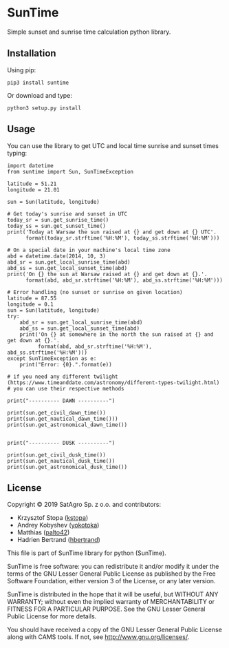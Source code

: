 # SunTime
Simple sunset and sunrise time calculation python library.

## Installation

Using pip:

    pip3 install suntime
    
Or download and type:

    python3 setup.py install

## Usage

You can use the library to get UTC and local time sunrise and sunset times typing:

```python3
import datetime
from suntime import Sun, SunTimeException

latitude = 51.21
longitude = 21.01

sun = Sun(latitude, longitude)

# Get today's sunrise and sunset in UTC
today_sr = sun.get_sunrise_time()
today_ss = sun.get_sunset_time()
print('Today at Warsaw the sun raised at {} and get down at {} UTC'.
      format(today_sr.strftime('%H:%M'), today_ss.strftime('%H:%M')))

# On a special date in your machine's local time zone
abd = datetime.date(2014, 10, 3)
abd_sr = sun.get_local_sunrise_time(abd)
abd_ss = sun.get_local_sunset_time(abd)
print('On {} the sun at Warsaw raised at {} and get down at {}.'.
      format(abd, abd_sr.strftime('%H:%M'), abd_ss.strftime('%H:%M')))

# Error handling (no sunset or sunrise on given location)
latitude = 87.55
longitude = 0.1
sun = Sun(latitude, longitude)
try:
    abd_sr = sun.get_local_sunrise_time(abd)
    abd_ss = sun.get_local_sunset_time(abd)
    print('On {} at somewhere in the north the sun raised at {} and get down at {}.'.
          format(abd, abd_sr.strftime('%H:%M'), abd_ss.strftime('%H:%M')))
except SunTimeException as e:
    print("Error: {0}.".format(e))

# if you need any different twilight (https://www.timeanddate.com/astronomy/different-types-twilight.html)
# you can use their respective methods
 
print("---------- DAWN ----------")

print(sun.get_civil_dawn_time())
print(sun.get_nautical_dawn_time()))
print(sun.get_astronomical_dawn_time())


print("---------- DUSK ----------")

print(sun.get_civil_dusk_time())
print(sun.get_nautical_dusk_time())
print(sun.get_astronomical_dusk_time())
```

## License

Copyright © 2019 SatAgro Sp. z o.o. and contributors:

* Krzysztof Stopa ([kstopa](https://github.com/kstopa))
* Andrey Kobyshev ([yokotoka](https://github.com/yokotoka))
* Matthias ([palto42](https://github.com/plato42))
* Hadrien Bertrand ([hbertrand](https://github.com/hbertrand))


This file is part of SunTime library for python (SunTime).

SunTime is free software: you can redistribute it and/or modify it under the terms of the GNU Lesser General Public License as published by the Free Software Foundation, either version 3 of the License, or any later version.

SunTime is distributed in the hope that it will be useful, but WITHOUT ANY WARRANTY; without even the implied warranty of MERCHANTABILITY or FITNESS FOR A PARTICULAR PURPOSE. See the GNU Lesser General Public License for more details.

You should have received a copy of the GNU Lesser General Public License along with CAMS tools. If not, see http://www.gnu.org/licenses/.
